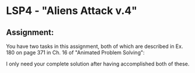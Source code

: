 # LSP4 - "Aliens Attack v.4"

## Assignment: 

You have two tasks in this assignment, both of which are described in
   Ex. 180 on page 371 in Ch. 16 of "Animated Problem Solving":

I only need your complete solution after having accomplished both of
these.
